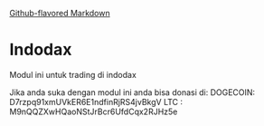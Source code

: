 [Github-flavored Markdown](https://pypi.org/manage/project/indodax/releases/)

# Indodax
Modul ini untuk trading di indodax

Jika anda suka dengan modul ini anda bisa donasi di:
DOGECOIN: D7rzpq91xmUVkER6E1ndfinRjRS4jvBkgV
LTC     : M9nQQZXwHQaoNStJrBcr6UfdCqx2RJHz5e
